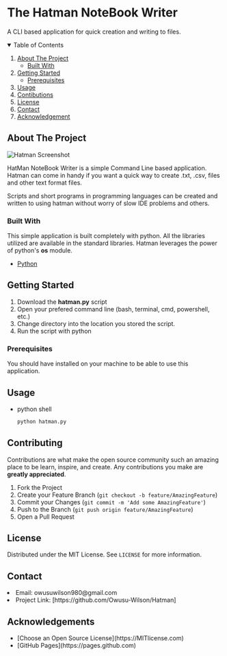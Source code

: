 # The Hatman NoteBook Writer 
A CLI based application for quick creation and writing to files.



<!-- TABLE OF CONTENTS -->
<details open="open">
  <summary>Table of Contents</summary>
  <ol>
    <li>
      <a href="#about-the-project">About The Project</a>
      <ul>
        <li><a href="#built-with">Built With</a></li>
      </ul>
    </li>
    <li>
      <a href="#getting-started">Getting Started</a>
      <ul>
          <li><a href="#prerequisites">Prerequisites</a></li>
       </ul>
    </li>
        <li>
      <a href="#usage">Usage</a>
         </li>
        <li>
      <a href="#contributing">Contibutions</a>
         </li>
           <li>
      <a href="#license">License</a>
         </li>
            <li>
      <a href="#contact">Contact</a>
         </li>
            <li>
      <a href="#acknowledgements">Acknowledgement</a>
         </li>

  </ol>
</details>



<!-- ABOUT THE PROJECT -->
## About The Project

![Hatman Screenshot](https://github.com/[Owusu-Wilson]/[Hatman]/blob/[main]/hatman.png?raw=true)

HatMan NoteBook Writer is a simple Command Line based application.
Hatman can come in handy if you want a quick way to create .txt, .csv, files and other text format files.

Scripts and short programs in programming languages can be created and written to using hatman without worry of slow IDE problems and others.

### Built With

This simple application is built completely with python.
All the libraries utilized are available in the standard libraries.
Hatman leverages the power of python's <strong>os</strong> module.
* [Python](https://python.org)




<!-- GETTING STARTED -->
## Getting Started
1. Download the <strong>hatman.py</strong> script
2. Open your prefered command line (bash, terminal, cmd, powershell, etc.)
3. Change directory into the location you stored the script.
4. Run the script with python

### Prerequisites
You should have installed on your machine to be able to use this application.

<!-- USAGE EXAMPLES -->
## Usage

* python shell
  ```py
  python hatman.py
  ```



<!-- CONTRIBUTING -->
## Contributing

Contributions are what make the open source community such an amazing place to be learn, inspire, and create. Any contributions you make are **greatly appreciated**.

1. Fork the Project
2. Create your Feature Branch (`git checkout -b feature/AmazingFeature`)
3. Commit your Changes (`git commit -m 'Add some AmazingFeature'`)
4. Push to the Branch (`git push origin feature/AmazingFeature`)
5. Open a Pull Request



<!-- LICENSE -->
## License

Distributed under the MIT License. See `LICENSE` for more information.



<!-- CONTACT -->
## Contact
<li>Email: owusuwilson980@gmail.com</li>
<li>Project Link: [https://github.com/Owusu-Wilson/Hatman]</li>



<!-- ACKNOWLEDGEMENTS -->
## Acknowledgements
<ul>
<li>[Choose an Open Source License](https://MITlicense.com) </li>
<li>[GitHub Pages](https://pages.github.com)</li>
</ul>

